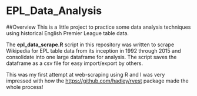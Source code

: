 # EPL_Data_Analysis

##Overview
This is a little project to practice some data analysis techniques using historical English Premier League table data. 

The **epl_data_scrape.R** script in this repository was written to scrape Wikipedia for EPL table data from its inception in 1992 through 2015 and consolidate into one large dataframe for analysis. The script saves the dataframe as a csv file for easy import/export by others.

This was my first attempt at web-scraping using R and I was very impressed with how the https://github.com/hadley/rvest package made the whole process!

